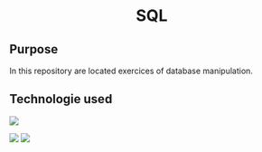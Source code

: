 <h1 align=center>SQL</h1>

<h2>
  Purpose
 </h2>
 
 <p>
  In this repository are located exercices of database manipulation.
 </p>
 
 <h2>
  Technologie used
</h2>

<img src="https://img.shields.io/badge/-SQL-informational?style=for-the-badge" >
<p>
<img src="https://img.shields.io/badge/-PhpMyAdmin-yellow?style=flat-square" >
<img src="https://img.shields.io/badge/-WAMPServer-ff69b4?style=flat-square" >
